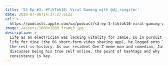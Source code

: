 ```yaml
---
title: 'S3 Ep #3: #TikTok10: Viral Gaming with @dj_rangster'
date: 2020-07-06T14:37:27.612Z
url: >-
  https://podcasts.apple.com/ua/podcast/s3-ep-3-tiktok10-viral-gaming-with-dj-rangster/id1449998981?i=1000482801963
image: /assets/1080x1080_frame3.jpg
description: >
  Life as an electrician was lacking vitality for Jamie, so in pursuit of his
  life for Vine (the OG short-form video sharing app), he logged onto TikTok and
  the rest is history. As our resident Gen Z meme man and comedian, Jamie
  discusses being his true self online, the point of hashtags and why
  consistency is key.
---
```


